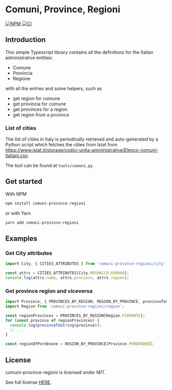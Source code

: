 # Comuni, Province, Regioni

[![NPM](https://img.shields.io/npm/v/comuni-province-regioni.svg)](https://www.npmjs.com/package/comuni-province-regioni)
[![CI](https://github.com/veeso/comuni-province-regioni/actions/workflows/build_test.yml/badge.svg)](https://github.com/veeso/comuni-province-regioni/actions/workflows/build_test.yml)

## Introduction

This simple Typescript library contains all the definitions for the Italian administrative entities:

- Comune
- Provincia
- Regione

with all the entries and some helpers, such as

- get region for comune
- get provincia for comune
- get provinces for a region
- get region from a province

### List of cities

The list of cities in Italy is periodically retrieved and auto-generated by a Python script which fetches the cities from Istat from <https://www.istat.it/storage/codici-unita-amministrative/Elenco-comuni-italiani.csv>.

The tool can be found at `tools/comuni.py`

## Get started

With NPM

```sh
npm install comuni-province-regioni
```

or with Yarn

```sh
yarn add comuni-province-regioni
```

## Examples

### Get City attributes

```ts
import City, { CITIES_ATTRIBUTES } from 'comuni-province-regioni/city';

const attrs = CITIES_ATTRIBUTES[City.MOIMACCO_030060];
console.log(attrs.name, attrs.province, attrs.region);
```

### Get province region and viceversa

```ts
import Province, { PROVINCES_BY_REGION, REGION_BY_PROVINCE, provinceToString } from 'comuni-province-regioni/province';
import Region from 'comuni-province-regioni/region';

const regionProvinces = PROVINCES_BY_REGION[Region.PIEMONTE];
for (const province of regionProvinces) {
  console.log(provinceToString(province));
  // ...
}

const regionOfPordenone = REGION_BY_PROVINCE[Province.PORDENONE];
```

## License

comuni-province-regioni is licensed under MIT.

See full license [HERE](./LICENSE).
